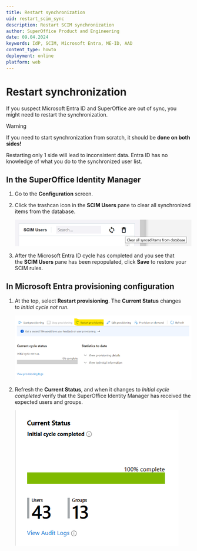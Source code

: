 ```yaml
---
title: Restart synchronization
uid: restart_scim_sync
description: Restart SCIM synchronization
author: SuperOffice Product and Engineering
date: 09.04.2024
keywords: IdP, SCIM, Microsoft Entra, ME-ID, AAD
content_type: howto
deployment: online
platform: web
---
```


# Restart synchronization

If you suspect Microsoft Entra ID and SuperOffice are out of sync, you might need to restart the synchronization.

> [!WARNING]
> If you need to start synchronization from scratch, it should be **done on both sides!**
>
> Restarting only 1 side will lead to inconsistent data. Entra ID has no knowledge of what you do to the synchronized user list.

## In the SuperOffice Identity Manager

1. Go to the **Configuration** screen.

2. Click the trashcan icon in the **SCIM Users** pane to clear all synchronized items from the database.

    ![Reset scim sync in SuperOffice tool -screenshot][img1]

3. After the Microsoft Entra ID cycle has completed and you see that the **SCIM Users** pane has been repopulated, click **Save** to restore your SCIM rules.

## In Microsoft Entra provisioning configuration

1. At the top, select **Restart provisioning**. The **Current Status** changes to *Initial cycle not run*.

    ![Reset SCIM sync in Microsoft Entra ID -screenshot][img2]

2. Refresh the **Current Status**, and when it changes to *Initial cycle completed* verify that the SuperOffice Identity Manager has received the expected users and groups.

    ![SCIM Microsoft Entra ID initial cycle not run -screenshot][img4]

<!-- Referenced images -->
[img1]: media/imagew9x2g.png
[img2]: media/scim-restart-provisioning.png
[img4]: media/scim-initial-cycle-completed.png
